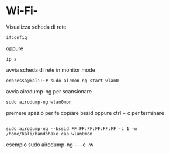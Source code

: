 # Wi-Fi-
Visualizza scheda di rete 
```
ifconfig
```
oppure
```
ip a
```
avvia scheda di rete in monitor mode
```
erpressa@kali:~# sudo airmon-ng start wlan0
```

avvia airodump-ng per scansionare
```
sudo airodump-ng wlan0mon 
```
premere spazio per fe copiare bssid
oppure ctrl + c per terminare 
```

sudo airodump-ng --bssid FF:FF:FF:FF:FF:FF -c 1 -w /home/kali/handshake.cap wlan0mon
```
esempio sudo airodump-ng --<BSSID> -c <CANALE> -w <PERCORSO-FILE>  <INTERFACCIA>
